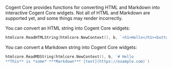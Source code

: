 Cogent Core provides functions for converting HTML and Markdown into interactive Cogent Core widgets. Not all of HTML and Markdown are supported yet, and some things may render incorrectly.

You can convert an HTML string into Cogent Core widgets:

```Go
htmlcore.ReadHTMLString(htmlcore.NewContext(), b, `<h1>Hello</h1><button>Click me!</button>`)
```

You can convert a Markdown string into Cogent Core widgets:

```Go
htmlcore.ReadMDString(htmlcore.NewContext(), b, `# Hello
**This** is *some* ***Markdown*** [text](https://example.com)`)
```
